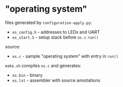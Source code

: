 # "operating system"

files generated by `configuration-apply.py`:
* `os_config.h` - addresses to LEDs and UART
* `os_start.S` - setup stack before `os.c` `run()`

source:
* `os.c` - sample "operating system" with entry in `run()`
  
`make.sh` compiles `os.c` and generates:
* `os.bin` - binary
* `os.lst` - assembler with source annotations

